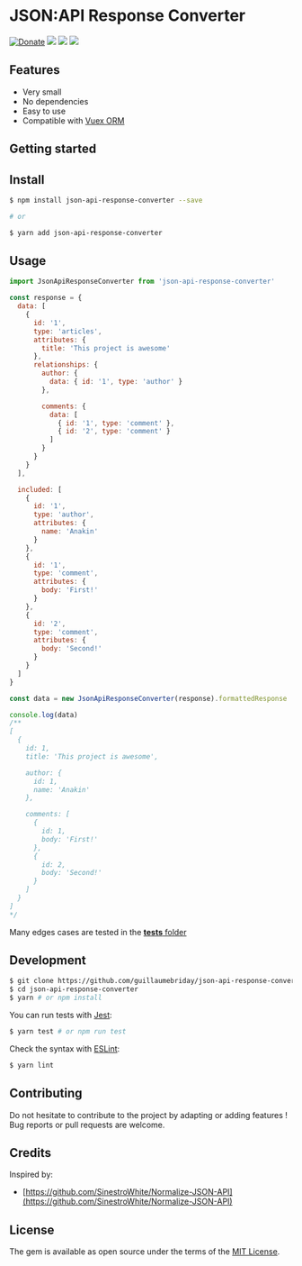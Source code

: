 # JSON:API Response Converter

[![Donate](https://img.shields.io/badge/Donate-PayPal-green.svg)](https://www.paypal.me/guillaumebriday)
[![](https://img.shields.io/npm/dt/json-api-response-converter.svg)](https://www.npmjs.com/package/json-api-response-converter)
[![](https://img.shields.io/npm/v/json-api-response-converter.svg)](https://www.npmjs.com/package/json-api-response-converter)
[![](https://img.shields.io/github/license/guillaumebriday/json-api-response-converter.svg)](https://github.com/guillaumebriday/json-api-response-converter)

## Features

* Very small
* No dependencies
* Easy to use
* Compatible with [Vuex ORM](https://github.com/vuex-orm/vuex-orm)

## Getting started

## Install

```bash
$ npm install json-api-response-converter --save

# or

$ yarn add json-api-response-converter
```

## Usage

```js
import JsonApiResponseConverter from 'json-api-response-converter'

const response = {
  data: [
    {
      id: '1',
      type: 'articles',
      attributes: {
        title: 'This project is awesome'
      },
      relationships: {
        author: {
          data: { id: '1', type: 'author' }
        },

        comments: {
          data: [
            { id: '1', type: 'comment' },
            { id: '2', type: 'comment' }
          ]
        }
      }
    }
  ],

  included: [
    {
      id: '1',
      type: 'author',
      attributes: {
        name: 'Anakin'
      }
    },
    {
      id: '1',
      type: 'comment',
      attributes: {
        body: 'First!'
      }
    },
    {
      id: '2',
      type: 'comment',
      attributes: {
        body: 'Second!'
      }
    }
  ]
}

const data = new JsonApiResponseConverter(response).formattedResponse

console.log(data)
/**
[
  {
    id: 1,
    title: 'This project is awesome',

    author: {
      id: 1,
      name: 'Anakin'
    },

    comments: [
      {
        id: 1,
        body: 'First!'
      },
      {
        id: 2,
        body: 'Second!'
      }
    ]
  }
]
*/
```

Many edges cases are tested in the [__tests__ folder](https://github.com/guillaumebriday/json-api-response-converter/tree/master/__tests__)

## Development
```bash
$ git clone https://github.com/guillaumebriday/json-api-response-converter
$ cd json-api-response-converter
$ yarn # or npm install
```

You can run tests with [Jest](https://jestjs.io/):
```bash
$ yarn test # or npm run test
```

Check the syntax with [ESLint](https://eslint.org/):

```bash
$ yarn lint
```

## Contributing
Do not hesitate to contribute to the project by adapting or adding features ! Bug reports or pull requests are welcome.

## Credits

Inspired by:

+ [https://github.com/SinestroWhite/Normalize-JSON-API](https://github.com/SinestroWhite/Normalize-JSON-API)

## License
The gem is available as open source under the terms of the [MIT License](https://opensource.org/licenses/MIT).
